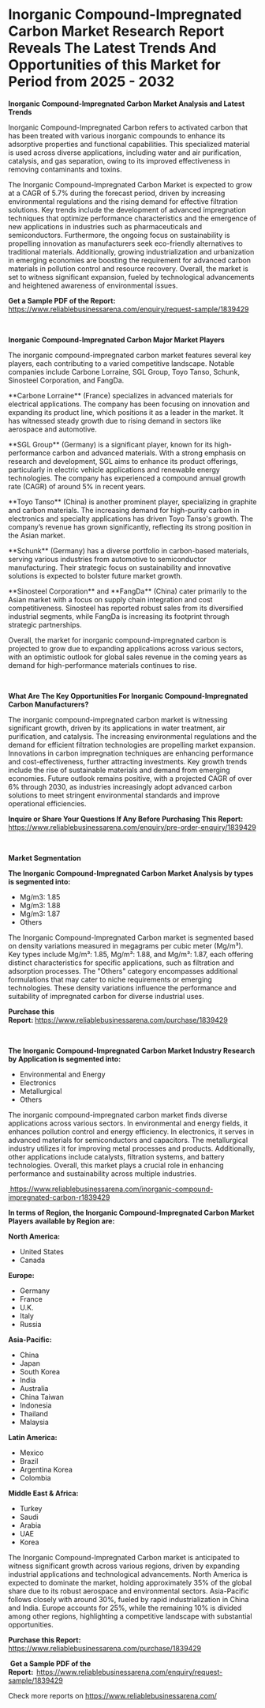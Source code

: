 <p><h1>Inorganic Compound-Impregnated Carbon Market Research Report Reveals The Latest Trends And Opportunities of this Market for Period from 2025 - 2032</h1></p><p><strong>Inorganic Compound-Impregnated Carbon Market Analysis and Latest Trends</strong></p>
<p><p>Inorganic Compound-Impregnated Carbon refers to activated carbon that has been treated with various inorganic compounds to enhance its adsorptive properties and functional capabilities. This specialized material is used across diverse applications, including water and air purification, catalysis, and gas separation, owing to its improved effectiveness in removing contaminants and toxins.</p><p>The Inorganic Compound-Impregnated Carbon Market is expected to grow at a CAGR of 5.7% during the forecast period, driven by increasing environmental regulations and the rising demand for effective filtration solutions. Key trends include the development of advanced impregnation techniques that optimize performance characteristics and the emergence of new applications in industries such as pharmaceuticals and semiconductors. Furthermore, the ongoing focus on sustainability is propelling innovation as manufacturers seek eco-friendly alternatives to traditional materials. Additionally, growing industrialization and urbanization in emerging economies are boosting the requirement for advanced carbon materials in pollution control and resource recovery. Overall, the market is set to witness significant expansion, fueled by technological advancements and heightened awareness of environmental issues.</p></p>
<p><strong>Get a Sample PDF of the Report:&nbsp;</strong> <a href="https://www.reliablebusinessarena.com/enquiry/request-sample/1839429?utm_campaign=3346&utm_medium=2&utm_source=Github&utm_content=ia&utm_term=03042025&utm_id=inorganic-compound-impregnated-carbon">https://www.reliablebusinessarena.com/enquiry/request-sample/1839429</a></p>
<p>&nbsp;</p>
<p><strong>Inorganic Compound-Impregnated Carbon Major Market Players</strong></p>
<p><p>The inorganic compound-impregnated carbon market features several key players, each contributing to a varied competitive landscape. Notable companies include Carbone Lorraine, SGL Group, Toyo Tanso, Schunk, Sinosteel Corporation, and FangDa.</p><p>**Carbone Lorraine** (France) specializes in advanced materials for electrical applications. The company has been focusing on innovation and expanding its product line, which positions it as a leader in the market. It has witnessed steady growth due to rising demand in sectors like aerospace and automotive.</p><p>**SGL Group** (Germany) is a significant player, known for its high-performance carbon and advanced materials. With a strong emphasis on research and development, SGL aims to enhance its product offerings, particularly in electric vehicle applications and renewable energy technologies. The company has experienced a compound annual growth rate (CAGR) of around 5% in recent years.</p><p>**Toyo Tanso** (China) is another prominent player, specializing in graphite and carbon materials. The increasing demand for high-purity carbon in electronics and specialty applications has driven Toyo Tanso's growth. The company’s revenue has grown significantly, reflecting its strong position in the Asian market.</p><p>**Schunk** (Germany) has a diverse portfolio in carbon-based materials, serving various industries from automotive to semiconductor manufacturing. Their strategic focus on sustainability and innovative solutions is expected to bolster future market growth.</p><p>**Sinosteel Corporation** and **FangDa** (China) cater primarily to the Asian market with a focus on supply chain integration and cost competitiveness. Sinosteel has reported robust sales from its diversified industrial segments, while FangDa is increasing its footprint through strategic partnerships.</p><p>Overall, the market for inorganic compound-impregnated carbon is projected to grow due to expanding applications across various sectors, with an optimistic outlook for global sales revenue in the coming years as demand for high-performance materials continues to rise.</p></p>
<p>&nbsp;</p>
<p><strong>What Are The Key Opportunities For Inorganic Compound-Impregnated Carbon Manufacturers?</strong></p>
<p><p>The inorganic compound-impregnated carbon market is witnessing significant growth, driven by its applications in water treatment, air purification, and catalysis. The increasing environmental regulations and the demand for efficient filtration technologies are propelling market expansion. Innovations in carbon impregnation techniques are enhancing performance and cost-effectiveness, further attracting investments. Key growth trends include the rise of sustainable materials and demand from emerging economies. Future outlook remains positive, with a projected CAGR of over 6% through 2030, as industries increasingly adopt advanced carbon solutions to meet stringent environmental standards and improve operational efficiencies.</p></p>
<p><strong>Inquire or Share Your Questions If Any Before Purchasing This Report:</strong> <a href="https://www.reliablebusinessarena.com/enquiry/pre-order-enquiry/1839429?utm_campaign=3346&utm_medium=2&utm_source=Github&utm_content=ia&utm_term=03042025&utm_id=inorganic-compound-impregnated-carbon">https://www.reliablebusinessarena.com/enquiry/pre-order-enquiry/1839429</a></p>
<p>&nbsp;</p>
<p><strong>Market Segmentation</strong></p>
<p><strong>The Inorganic Compound-Impregnated Carbon Market Analysis by types is segmented into:</strong></p>
<p><ul><li>Mg/m3: 1.85</li><li>Mg/m3: 1.88</li><li>Mg/m3: 1.87</li><li>Others</li></ul></p>
<p><p>The Inorganic Compound-Impregnated Carbon market is segmented based on density variations measured in megagrams per cubic meter (Mg/m³). Key types include Mg/m³: 1.85, Mg/m³: 1.88, and Mg/m³: 1.87, each offering distinct characteristics for specific applications, such as filtration and adsorption processes. The "Others" category encompasses additional formulations that may cater to niche requirements or emerging technologies. These density variations influence the performance and suitability of impregnated carbon for diverse industrial uses.</p></p>
<p><strong>Purchase this Report:&nbsp;</strong><a href="https://www.reliablebusinessarena.com/purchase/1839429?utm_campaign=3346&utm_medium=2&utm_source=Github&utm_content=ia&utm_term=03042025&utm_id=inorganic-compound-impregnated-carbon">https://www.reliablebusinessarena.com/purchase/1839429</a></p>
<p>&nbsp;</p>
<p><strong>The Inorganic Compound-Impregnated Carbon Market Industry Research by Application is segmented into:</strong></p>
<p><ul><li>Environmental and Energy</li><li>Electronics</li><li>Metallurgical</li><li>Others</li></ul></p>
<p><p>The inorganic compound-impregnated carbon market finds diverse applications across various sectors. In environmental and energy fields, it enhances pollution control and energy efficiency. In electronics, it serves in advanced materials for semiconductors and capacitors. The metallurgical industry utilizes it for improving metal processes and products. Additionally, other applications include catalysts, filtration systems, and battery technologies. Overall, this market plays a crucial role in enhancing performance and sustainability across multiple industries.</p></p>
<p><a href="https://www.reliablebusinessarena.com/inorganic-compound-impregnated-carbon-r1839429?utm_campaign=3346&utm_medium=2&utm_source=Github&utm_content=ia&utm_term=03042025&utm_id=inorganic-compound-impregnated-carbon">&nbsp;https://www.reliablebusinessarena.com/inorganic-compound-impregnated-carbon-r1839429</a></p>
<p><strong>In terms of Region, the Inorganic Compound-Impregnated Carbon Market Players available by Region are:</strong></p>
<p>
    <p> <strong> North America: </strong>
        <ul>
            <li>United States</li>
            <li>Canada</li>
        </ul>
        </p> 
    <p> <strong> Europe: </strong>
        <ul>
            <li>Germany</li>
            <li>France</li>
            <li>U.K.</li>
            <li>Italy</li>
            <li>Russia</li>
        </ul>
        </p> 
    <p> <strong> Asia-Pacific: </strong>
        <ul>
            <li>China</li>
            <li>Japan</li>
            <li>South Korea</li>
            <li>India</li>
            <li>Australia</li>
            <li>China Taiwan</li>
            <li>Indonesia</li>
            <li>Thailand</li>
            <li>Malaysia</li>
        </ul>
        </p> 
    <p> <strong> Latin America: </strong>
        <ul>
            <li>Mexico</li>
            <li>Brazil</li>
            <li>Argentina Korea</li>
            <li>Colombia</li>
        </ul>
        </p> 
    <p> <strong> Middle East & Africa: </strong>
        <ul>
            <li>Turkey</li>
            <li>Saudi</li>
            <li>Arabia</li>
            <li>UAE</li>
            <li>Korea</li>
        </ul>
    </p>
    </p>
<p><p>The Inorganic Compound-Impregnated Carbon market is anticipated to witness significant growth across various regions, driven by expanding industrial applications and technological advancements. North America is expected to dominate the market, holding approximately 35% of the global share due to its robust aerospace and environmental sectors. Asia-Pacific follows closely with around 30%, fueled by rapid industrialization in China and India. Europe accounts for 25%, while the remaining 10% is divided among other regions, highlighting a competitive landscape with substantial opportunities.</p></p>
<p><strong>Purchase this Report: </strong><a href="https://www.reliablebusinessarena.com/purchase/1839429?utm_campaign=3346&utm_medium=2&utm_source=Github&utm_content=ia&utm_term=03042025&utm_id=inorganic-compound-impregnated-carbon">https://www.reliablebusinessarena.com/purchase/1839429</a></p>
<p>&nbsp;<strong>Get a Sample PDF of the Report:&nbsp;&nbsp;</strong><a href="https://www.reliablebusinessarena.com/enquiry/request-sample/1839429?utm_campaign=3346&utm_medium=2&utm_source=Github&utm_content=ia&utm_term=03042025&utm_id=inorganic-compound-impregnated-carbon">https://www.reliablebusinessarena.com/enquiry/request-sample/1839429</a></p>
<p><strong></strong></p>
<p>Check more reports on <a href="https://www.reliablebusinessarena.com/?utm_campaign=3346&utm_medium=2&utm_source=Github&utm_content=ia&utm_term=03042025&utm_id=inorganic-compound-impregnated-carbon">https://www.reliablebusinessarena.com/</a></p>